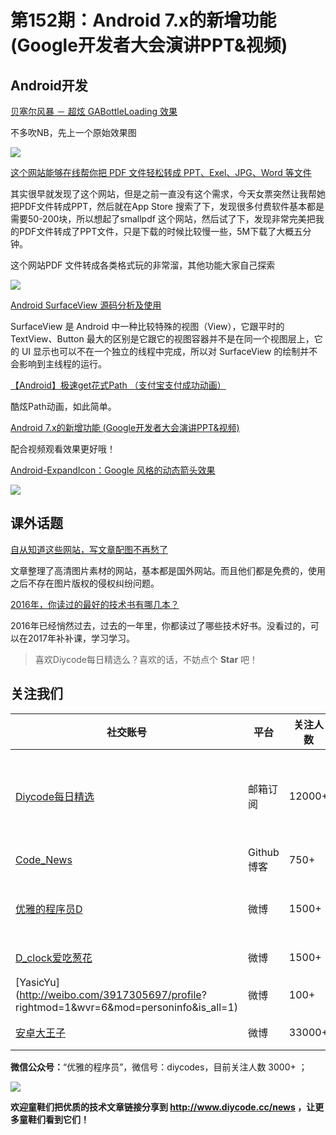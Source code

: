 # 第152期：Android 7.x的新增功能 (Google开发者大会演讲PPT&视频)

## Android开发

[贝塞尔风暴 － 超炫 GABottleLoading 效果](https://www.diycode.cc/topics/552)

不多吹NB，先上一个原始效果图

![](https://user-gold-cdn.xitu.io/2017/1/4/b7e25ff00567a18a67f85f1ed826d364)

[这个网站能够在线帮你把 PDF 文件轻松转成 PPT、Exel、JPG、Word 等文件]()

其实很早就发现了这个网站，但是之前一直没有这个需求，今天女票突然让我帮她把PDF文件转成PPT，然后就在App Store 搜索了下，发现很多付费软件基本都是需要50-200块，所以想起了smallpdf 这个网站，然后试了下，发现非常完美把我的PDF文件转成了PPT文件，只是下载的时候比较慢一些，5M下载了大概五分钟。

这个网站PDF 文件转成各类格式玩的非常溜，其他功能大家自己探索

![](https://diycode.b0.upaiyun.com/photo/2017/dbe9b2914c10651f208ff6e81bd6ecbf.png)

[Android SurfaceView 源码分析及使用](http://tech.youzan.com/surfaceview-sourcecode/)

SurfaceView 是 Android 中一种比较特殊的视图（View），它跟平时的 TextView、Button 最大的区别是它跟它的视图容器并不是在同一个视图层上，它的 UI 显示也可以不在一个独立的线程中完成，所以对 SurfaceView 的绘制并不会影响到主线程的运行。

[【Android】极速get花式Path （支付宝支付成功动画）](http://www.jianshu.com/p/99f956ef0b9f)

酷炫Path动画，如此简单。

[Android 7.x的新增功能 (Google开发者大会演讲PPT&视频)](https://mp.weixin.qq.com/s/hJRprGm9yUvJmSFqGfFs0Q)

配合视频观看效果更好哦！

[Android-ExpandIcon：Google 风格的动态箭头效果](https://github.com/zagum/Android-ExpandIcon)

![](https://github.com/zagum/Android-ExpandIcon/raw/master/art/expand_icon_demo.gif)

## 课外话题

[自从知道这些网站，写文章配图不再愁了](http://www.jianshu.com/p/517904f09f22)

文章整理了高清图片素材的网站，基本都是国外网站。而且他们都是免费的，使用之后不存在图片版权的侵权纠纷问题。

[2016年，你读过的最好的技术书有哪几本？](https://www.zhihu.com/question/54350343)

2016年已经悄然过去，过去的一年里，你都读过了哪些技术好书。没看过的，可以在2017年补补课，学习学习。

> 喜欢Diycode每日精选么？喜欢的话，不妨点个 **Star** 吧！

## 关注我们

| 社交账号  |  平台  | 关注人数 | 说明 |
| -------- | -------- | -------- | -------- |
| [Diycode每日精选](http://list.qq.com/cgi-bin/qf_invite?id=d469993d2c888e971c0fbb2309c4d84256968386b126b967)|   邮箱订阅  | 12000+ | 每日分享一次Android、iOS、Swfit技术干货  |
| [Code_News](https://github.com/DiyCodes/code_news) |    Github博客  |750+ | 每日邮件推送列表  |
| [优雅的程序员D](http://weibo.com/u/5891258264) |   微博  | 1500+ | 官方微博，每日分享开源信息  |
| [D_clock爱吃葱花](http://weibo.com/u/2480694892)  |   微博  | 1500+ | 日报发起人  |
|[YasicYu](http://weibo.com/3917305697/profile? rightmod=1&wvr=6&mod=personinfo&is_all=1)  |   微博  | 100+ | 日报发起人  |
|[安卓大王子](http://weibo.com/apkbus/)   |   微博  | 33000+ | 日报发起人  |

**微信公众号：**“优雅的程序员”，微信号：diycodes，目前关注人数 3000+ ；

![](http://upload-images.jianshu.io/upload_images/1846413-b42abfa70f909099.jpg?imageMogr2/auto-orient/strip%7CimageView2/2/w/1240)

**欢迎童鞋们把优质的技术文章链接分享到 http://www.diycode.cc/news ，让更多童鞋们看到它们！**
